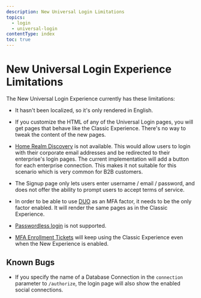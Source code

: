 ```yaml
---
description: New Universal Login Limitations
topics:
  - login
  - universal-login
contentType: index
toc: true
---
```

# New Universal Login Experience Limitations

The New Universal Login Experience currently has these limitations:

- It hasn't been localized, so it's only rendered in English.

- If you customize the HTML of any of the Universal Login pages, you will get pages that behave like the Classic Experience. There's no way to tweak the content of the new pages.

- [Home Realm Discovery](/libraries/lock/v11/selecting-the-connection-for-multiple-logins) is not available. This would allow users to login with their corporate email addresses and be redirected to their enterprise's login pages. The current implementation will add a button for each enterprise connection. This makes it not suitable for this scenario which is very common for B2B customers.

- The Signup page only lets users enter username / email / password, and does not offer the ability to prompt users to accept terms of service.

- In order to be able to use [DUO](/multifactor-authentication/factors/duo) as an MFA factor, it needs to be the only factor enabled. It will render the same pages as in the Classic Experience.

- [Passwordless login](/connections/passwordless) is not supported.

- [MFA Enrollment Tickets](/multifactor-authentication/developer/custom-enrollment-ticket) will keep using the Classic Experience even when the New Experience is enabled.

## Known Bugs

- If you specify the name of a Database Connection in the `connection` parameter to  `/authorize`, the login page will also show the enabled social connections.
